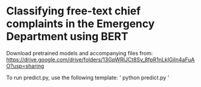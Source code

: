 # Classifying free-text chief complaints in the Emergency Department using BERT


Download pretrained models and accompanying files from: https://drive.google.com/drive/folders/13GpWRlJCt8Sv_8fpR1nLkIGiIn4aFuAO?usp=sharing

To run predict.py, use the following template:
'
python predict.py
'
